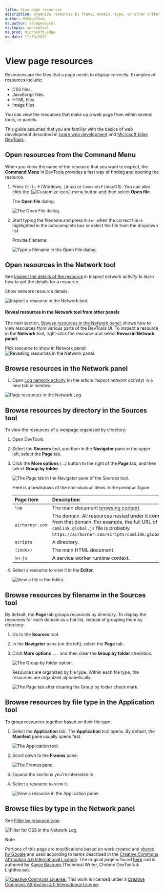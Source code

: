```yaml
---
title: View page resources
description: Organize resources by frame, domain, type, or other criteria.
author: MSEdgeTeam
ms.author: msedgedevrel
ms.topic: conceptual
ms.prod: microsoft-edge
ms.date: 11/30/2022
---
```

<!-- Copyright Kayce Basques

   Licensed under the Apache License, Version 2.0 (the "License");
   you may not use this file except in compliance with the License.
   You may obtain a copy of the License at

       https://www.apache.org/licenses/LICENSE-2.0

   Unless required by applicable law or agreed to in writing, software
   distributed under the License is distributed on an "AS IS" BASIS,
   WITHOUT WARRANTIES OR CONDITIONS OF ANY KIND, either express or implied.
   See the License for the specific language governing permissions and
   limitations under the License.  -->
# View page resources

Resources are the files that a page needs to display correctly.  Examples of resources include:
*  CSS files.
*  JavaScript files.
*  HTML files.
*  Image files.

You can view the resources that make up a web page from within several tools, or panels.

This guide assumes that you are familiar with the basics of web development described in [Learn web development](https://developer.mozilla.org/docs/Learn) and [Microsoft Edge DevTools](../../devtools-guide-chromium/overview.md).


<!-- ====================================================================== -->
## Open resources from the Command Menu

When you know the name of the resource that you want to inspect, the **Command Menu** in DevTools provides a fast way of finding and opening the resource.

1. Press `Ctrl`+ `P` (Windows, Linux) or `Command`+`P` (macOS). You can also click the (![Customize icon.](../media/customize-devtools-icon-light-theme.png)) menu button and then select **Open file**. 

   The **Open file** dialog:

   ![The Open File dialog.](../media/resources-command-menu-empty.msft.png)

1. Start typing the filename and press `Enter` when the correct file is highlighted in the autocomplete box or select the file from the dropdown list.

   Provide filename:

   ![Type a filename in the Open File dialog.](../media/resources-command-menu-file-search.msft.png)


<!-- ====================================================================== -->
## Open resources in the Network tool

See [Inspect the details of the resource](../network/index.md#inspect-the-details-of-the-resource) in _Inspect network activity_ to learn how to get the details for a resource.

<!--why?-->

Show network resource details:

![Inspect a resource in the Network tool.](../media/resources-network-response.msft.png)

#### Reveal resources in the Network tool from other panels

The next section, [Browse resources in the Network panel](#browse-resources-in-the-network-panel), shows how to view resources from various parts of the DevTools UI.  To inspect a resource in the **Network** tool, right-click the resource and select **Reveal in Network panel**.

Pick resource to show in Network panel:
![Revealing resources in the Network panel.](../media/resources-sources-page-reveal-in-network-panel.msft.png)


<!-- ====================================================================== -->
## Browse resources in the Network panel

<!-- to do x, -->

1. Open [Log network activity](../network/index.md#log-network-activity) (in the article  _Inspect network activity_) in a new tab or window.

<!-- 1. Do the steps in that section, and then continue below. -->

 <!-- open [link] in a new tab or window, and then continue below.. -->
<!--why?-->

<!-- need lead-in -->

![Page resources in the Network Log.](../media/resources-network-resources.msft.png)


<!-- ====================================================================== -->
## Browse resources by directory in the Sources tool

To view the resources of a webpage organized by directory:

1. Open DevTools.

1. Select the **Sources** tool, and then in the **Navigator** pane in the upper left, select the **Page** tab.

1. Click the **More options** (...) button to the right of the **Page** tab, and then select **Group by folder**.

   ![The Page tab in the Navigator pane of the Sources tool.](../media/resources-sources-page-empty.msft.png)

    Here is a breakdown of the non-obvious items in the previous figure.

    | Page item | Description |
    |:--- |:--- |
    | `top` | The main document [browsing context](https://developer.mozilla.org/docs/Web/HTML/Element/iframe). |
    | `airhorner.com` | The domain.  All resources nested under it come from that domain.  For example, the full URL of the `comlink.global.js` file is probably `https://airhorner.com/scripts/comlink.global.js`. |
    | `scripts` | A directory. |
    | `(index)` | The main HTML document. |
    | `sw.js` | A service worker runtime context. |

1. Select a resource to view it in the **Editor**.

   ![View a file in the Editor.](../media/resources-sources-page-resource.msft.png)


<!-- ====================================================================== -->
## Browse resources by filename in the Sources tool

By default, the **Page** tab groups resources by directory.  To display the resources for each domain as a flat list, instead of grouping them by directory:

1. Go to the **Sources** tool.

1. In the **Navigator** pane (on the left), select the **Page** tab.

1. Click **More options** `...` and then clear the **Group by folder** checkbox.

   ![The Group by folder option.](../media/resources-sources-page-resource-group-by-folder.msft.png)

    Resources are organized by file type.  Within each file type, the resources are organized alphabetically.

   ![The Page tab after clearing the Group by folder check mark.](../media/resources-sources-page-resources-empty-not-grouped-by-folder.msft.png)


<!-- ====================================================================== -->
## Browse resources by file type in the **Application** tool

To group resources together based on their file type:

1. Select the **Application** tab.  The **Application** tool opens.  By default, the **Manifest** pane usually opens first.

   ![The Application tool.](../media/resources-application-mainfest-airhorner.msft.png)

1. Scroll down to the **Frames** pane.

   ![The Frames pane.](../media/resources-application-mainfest-airhorner-frames-expanded.msft.png)

1. Expand the sections you're interested in.

1. Select a resource to view it.

   ![View a resource in the Application panel.](../media/resources-application-mainfest-airhorner-expanded-resources.msft.png)


<!-- ====================================================================== -->
## Browse files by type in the Network panel

See [Filter by resource type](../network/index.md#filter-by-resource-type).

![Filter for CSS in the Network Log.](../media/resources-network-resources-filter-css.msft.png)


<!-- ====================================================================== -->
> [!NOTE]
> Portions of this page are modifications based on work created and [shared by Google](https://developers.google.com/terms/site-policies) and used according to terms described in the [Creative Commons Attribution 4.0 International License](https://creativecommons.org/licenses/by/4.0).
> The original page is found [here](https://developer.chrome.com/docs/devtools/resources/) and is authored by [Kayce Basques](https://developers.google.com/web/resources/contributors#kayce-basques) (Technical Writer, Chrome DevTools \& Lighthouse).

[![Creative Commons License.](../../media/cc-logo/88x31.png)](https://creativecommons.org/licenses/by/4.0)
This work is licensed under a [Creative Commons Attribution 4.0 International License](https://creativecommons.org/licenses/by/4.0).
